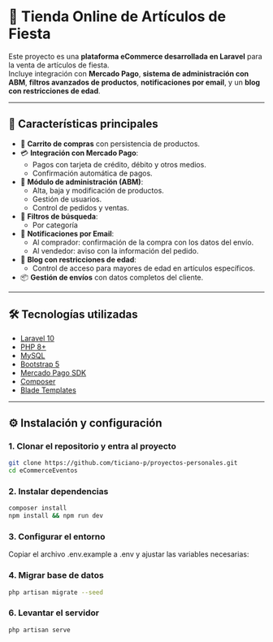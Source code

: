 # 🎉 Tienda Online de Artículos de Fiesta

Este proyecto es una **plataforma eCommerce desarrollada en Laravel** para la venta de artículos de fiesta.  
Incluye integración con **Mercado Pago**, **sistema de administración con ABM**, **filtros avanzados de productos**, **notificaciones por email**, y un **blog con restricciones de edad**.

---

## 🚀 Características principales

- 🛒 **Carrito de compras** con persistencia de productos.
- 💳 **Integración con Mercado Pago**:
  - Pagos con tarjeta de crédito, débito y otros medios.
  - Confirmación automática de pagos.
- 🔑 **Módulo de administración (ABM)**:
  - Alta, baja y modificación de productos.
  - Gestión de usuarios.
  - Control de pedidos y ventas.
- 🔎 **Filtros de búsqueda**:
  - Por categoría
- 📧 **Notificaciones por Email**:
  - Al comprador: confirmación de la compra con los datos del envío.
  - Al vendedor: aviso con la información del pedido.
- 📰 **Blog con restricciones de edad**:
  - Control de acceso para mayores de edad en artículos específicos.
- 📦 **Gestión de envíos** con datos completos del cliente.

---

## 🛠️ Tecnologías utilizadas

- [Laravel 10](https://laravel.com/)
- [PHP 8+](https://www.php.net/)
- [MySQL](https://www.mysql.com/)
- [Bootstrap 5](https://getbootstrap.com/)
- [Mercado Pago SDK](https://www.mercadopago.com.ar/developers/)
- [Composer](https://getcomposer.org/)
- [Blade Templates](https://laravel.com/docs/master/blade)

---

## ⚙️ Instalación y configuración

### 1. Clonar el repositorio y entra al proyecto
```bash
git clone https://github.com/ticiano-p/proyectos-personales.git
cd eCommerceEventos
```
### 2. Instalar dependencias
```bash
composer install
npm install && npm run dev
```
### 3. Configurar el entorno
Copiar el archivo .env.example a .env y ajustar las variables necesarias:
### 4. Migrar base de datos
```bash
php artisan migrate --seed
```
### 6. Levantar el servidor
```bash
php artisan serve
```
